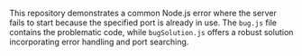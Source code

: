 This repository demonstrates a common Node.js error where the server fails to start because the specified port is already in use.  The `bug.js` file contains the problematic code, while `bugSolution.js` offers a robust solution incorporating error handling and port searching.